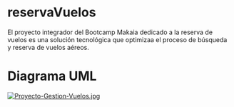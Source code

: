 # reservaVuelos
El proyecto integrador del Bootcamp Makaia dedicado a la reserva de vuelos es una solución tecnológica que optimizaa el proceso de búsqueda y reserva de vuelos aéreos.

# Diagrama UML

[![Proyecto-Gestion-Vuelos.jpg](https://i.postimg.cc/3JfGhwHw/Proyecto-Gestion-Vuelos.jpg)](https://postimg.cc/F7czgNzt)
